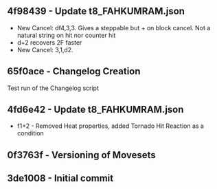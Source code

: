 ﻿## 4f98439 - Update t8_FAHKUMRAM.json
- New Cancel: df4,3,3. Gives a steppable but + on block cancel. Not a natural string on hit nor counter hit
- d+2 recovers 2F faster
- New Cancel: 3,1,d2.


## 65f0ace - Changelog Creation
Test run of the Changelog script


## 4fd6e42 - Update t8_FAHKUMRAM.json
- f1+2 - Removed Heat properties, added Tornado Hit Reaction as a condition


## 0f3763f - Versioning of Movesets


## 3de1008 - Initial commit

